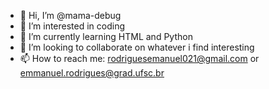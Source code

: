 - 👋 Hi, I’m @mama-debug
- 👀 I’m interested in coding 
- 🌱 I’m currently learning HTML and Python
- 💞️ I’m looking to collaborate on whatever i find interesting
- 📫 How to reach me: rodriguesemanuel021@gmail.com or emmanuel.rodrigues@grad.ufsc.br

<!---
mama-debug/mama-debug is a ✨ special ✨ repository because its `README.md` (this file) appears on your GitHub profile.
You can click the Preview link to take a look at your changes.
--->
